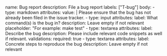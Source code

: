 name: Bug report
description: File a bug report
labels: ["T-bug"]
body:
    - type: markdown
      attributes:
          value: |
              Please ensure that the bug has not already been filed in the issue tracker.
    - type: input
      attributes:
          label: What command(s) is the bug in?
          description: Leave empty if not relevant
          placeholder: "For example: make test"
    - type: textarea
      attributes:
          label: Describe the bug
          description: Please include relevant code snippets as well if relevant.
      validations:
          required: true
		- type: textarea
			attributes:
				label: Concrete steps to reproduce the bug
        description: Leave empty if not relevant
